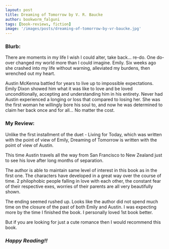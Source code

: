 ```yaml
---
layout: post
title: Dreaming of Tomorrow by V. R. Baucke
author: bookworm_falguni
tags: [book-reviews, fiction]
image: '/images/posts/dreaming-of-tomorrow-by-vr-baucke.jpg'
---
```

### **Blurb:**
There are moments in my life I wish I could alter, take back… re-do.
One do-over changed my world more than I could imagine.
Emily.
Six weeks ago she crashed into my life without warning,
alleviated my burdens,
then wrenched out my heart.

Austin McKenna battled for years to live up to impossible expectations.
Emily Dixon showed him what it was like to love and be loved unconditionally, accepting and understanding him in his entirety.
Never had Austin experienced a longing or loss that compared to losing her.
She was the first woman he willingly bore his soul to, and now he was determined to claim her back once and for all… No matter the cost.

### **My Review:**
Unlike the first installment of the duet - Living for Today, which was written with the point of view of Emily, Dreaming of Tomorrow is written with the point of view of Austin.

This time Austin travels all the way from San Francisco to New Zealand just to see his love after long months of separation.

The author is able to maintain same level of interest in this book as in the first one.
The characters have developed in a great way over the course of time. 
2 philophobic people falling in love with each other, the constant fear of their respective exes, worries of their parents are all very beautifully shown. 

The ending seemed rushed up. Looks like the author did not spend much time on the closure of the past of both Emily and Austin. I was expecting more by the time I finished the book.
I personally loved 1st book better.

But if you are looking for just a cute romance then I would recommend this book. 

### ***Happy Reading!!***
